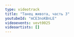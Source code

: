 ```yaml
---
type: videotrack
title: "Танец живота, часть 3"
youtubeId: "mCE3noKBnLE"
videoevents: vevt0025
videoartists: []
---
```

